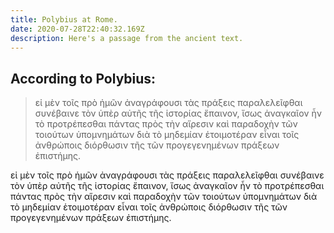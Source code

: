 ```yaml
---
title: Polybius at Rome.
date: 2020-07-28T22:40:32.169Z
description: Here's a passage from the ancient text. 
---
```


## According to Polybius:

> εἰ μὲν τοῖς πρὸ ἡμῶν ἀναγράφουσι τὰς πράξεις παραλελεῖφθαι συνέβαινε τὸν ὑπὲρ αὐτῆς τῆς ἱστορίας ἔπαινον, ἴσως ἀναγκαῖον ἦν τὸ προτρέπεσθαι πάντας πρὸς τὴν αἵρεσιν καὶ παραδοχὴν τῶν τοιούτων ὑπομνημάτων διὰ τὸ μηδεμίαν ἑτοιμοτέραν εἶναι τοῖς ἀνθρώποις διόρθωσιν τῆς τῶν προγεγενημένων πράξεων ἐπιστήμης.

εἰ μὲν τοῖς πρὸ ἡμῶν ἀναγράφουσι τὰς πράξεις παραλελεῖφθαι συνέβαινε τὸν ὑπὲρ αὐτῆς τῆς ἱστορίας ἔπαινον, ἴσως ἀναγκαῖον ἦν τὸ προτρέπεσθαι πάντας πρὸς τὴν αἵρεσιν καὶ παραδοχὴν τῶν τοιούτων ὑπομνημάτων διὰ τὸ μηδεμίαν ἑτοιμοτέραν εἶναι τοῖς ἀνθρώποις διόρθωσιν τῆς τῶν προγεγενημένων πράξεων ἐπιστήμης.













